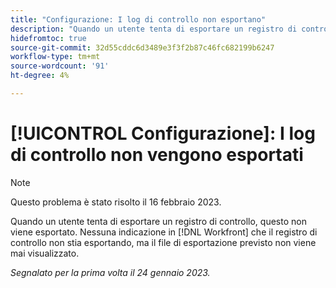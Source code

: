 ```yaml
---
title: "Configurazione: I log di controllo non esportano"
description: "Quando un utente tenta di esportare un registro di controllo, questo non viene esportato. Non c'è alcuna indicazione in Workfront che il registro di controllo non stia esportando, ma il file di esportazione previsto non viene mai visualizzato."
hidefromtoc: true
source-git-commit: 32d55cddc6d3489e3f3f2b87c46fc682199b6247
workflow-type: tm+mt
source-wordcount: '91'
ht-degree: 4%

---
```



# [!UICONTROL Configurazione]: I log di controllo non vengono esportati

>[!NOTE]
>
>Questo problema è stato risolto il 16 febbraio 2023.

Quando un utente tenta di esportare un registro di controllo, questo non viene esportato. Nessuna indicazione in [!DNL Workfront] che il registro di controllo non stia esportando, ma il file di esportazione previsto non viene mai visualizzato.

_Segnalato per la prima volta il 24 gennaio 2023._

